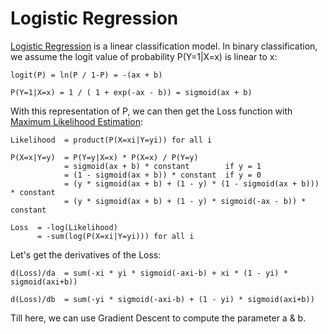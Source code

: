 # Logistic Regression

[Logistic Regression](https://en.wikipedia.org/wiki/Logistic_regression) is a
linear classification model. In binary classification, we assume the logit
value of probability P(Y=1|X=x) is linear to x:
```
logit(P) = ln(P / 1-P) = -(ax + b)

P(Y=1|X=x) = 1 / ( 1 + exp(-ax - b)) = sigmoid(ax + b)
```
With this representation of P, we can then get the Loss function with [Maximum
Likelihood Estimation](https://en.wikipedia.org/wiki/Maximum_likelihood_estimation):
```
Likelihood  = product(P(X=xi|Y=yi)) for all i

P(X=x|Y=y)  = P(Y=y|X=x) * P(X=x) / P(Y=y)
            = sigmoid(ax + b) * constant        if y = 1
            = (1 - sigmoid(ax + b)) * constant  if y = 0
            = (y * sigmoid(ax + b) + (1 - y) * (1 - sigmoid(ax + b))) * constant
            = (y * sigmoid(ax + b) + (1 - y) * sigmoid(-ax - b)) * constant

Loss  = -log(Likelihood)
      = -sum(log(P(X=xi|Y=yi))) for all i
```
Let's get the derivatives of the Loss:
```
d(Loss)/da  = sum(-xi * yi * sigmoid(-axi-b) + xi * (1 - yi) * sigmoid(axi+b))

d(Loss)/db  = sum(-yi * sigmoid(-axi-b) + (1 - yi) * sigmoid(axi+b))
```
Till here, we can use Gradient Descent to compute the parameter a & b.
